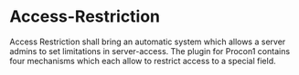 Access-Restriction
==================

Access Restriction shall bring an automatic system which allows a server admins to set limitations in server-access. The plugin for Procon1 contains four mechanisms which each allow to restrict access to a special field.
